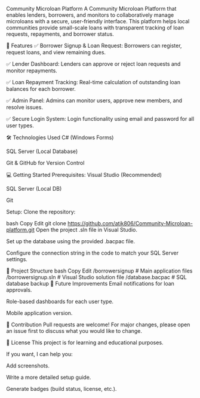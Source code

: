 Community Microloan Platform
A Community Microloan Platform that enables lenders, borrowers, and monitors to collaboratively manage microloans with a secure, user-friendly interface. This platform helps local communities provide small-scale loans with transparent tracking of loan requests, repayments, and borrower status.

🚀 Features
✅ Borrower Signup & Loan Request:
Borrowers can register, request loans, and view remaining dues.

✅ Lender Dashboard:
Lenders can approve or reject loan requests and monitor repayments.

✅ Loan Repayment Tracking:
Real-time calculation of outstanding loan balances for each borrower.

✅ Admin Panel:
Admins can monitor users, approve new members, and resolve issues.

✅ Secure Login System:
Login functionality using email and password for all user types.

🛠️ Technologies Used
C# (Windows Forms)

SQL Server (Local Database)

Git & GitHub for Version Control

💻 Getting Started
Prerequisites:
Visual Studio (Recommended)

SQL Server (Local DB)

Git

Setup:
Clone the repository:

bash
Copy
Edit
git clone https://github.com/atik806/Community-Microloan-platform.git
Open the project .sln file in Visual Studio.

Set up the database using the provided .bacpac file.

Configure the connection string in the code to match your SQL Server settings.

📂 Project Structure
bash
Copy
Edit
/borrowersignup       # Main application files
/borrowersignup.sln    # Visual Studio solution file
/database.bacpac       # SQL database backup
📝 Future Improvements
Email notifications for loan approvals.

Role-based dashboards for each user type.

Mobile application version.

🤝 Contribution
Pull requests are welcome! For major changes, please open an issue first to discuss what you would like to change.

📄 License
This project is for learning and educational purposes.

If you want, I can help you:

Add screenshots.

Write a more detailed setup guide.

Generate badges (build status, license, etc.).
